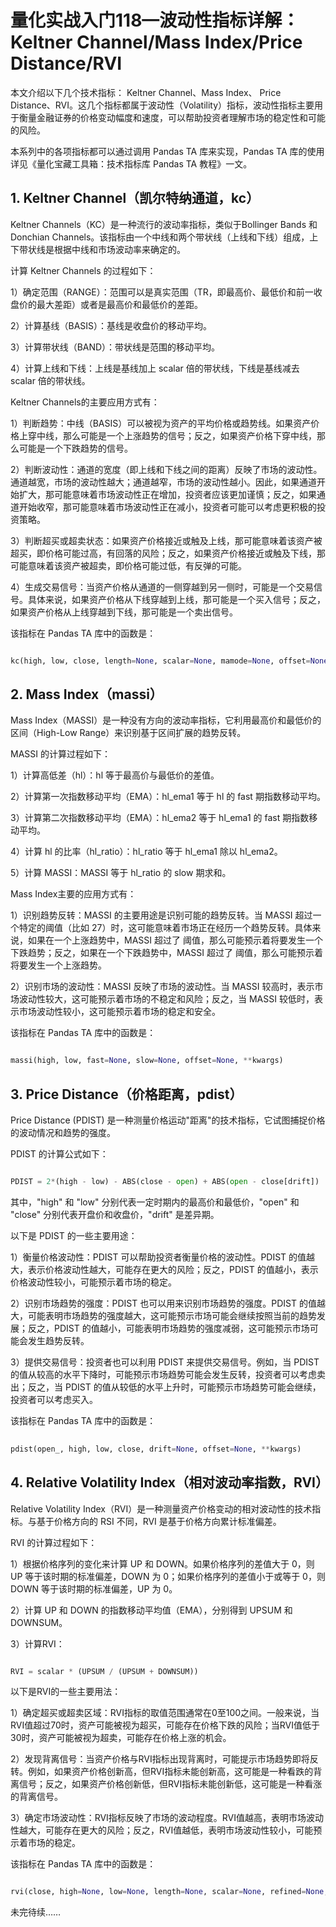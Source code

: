 # 量化实战入门118—波动性指标详解： Keltner Channel/Mass Index/Price Distance/RVI 

本文介绍以下几个技术指标： Keltner Channel、Mass Index、 Price Distance、RVI。这几个指标都属于波动性（Volatility）指标，波动性指标主要用于衡量金融证券的价格变动幅度和速度，可以帮助投资者理解市场的稳定性和可能的风险。

本系列中的各项指标都可以通过调用 Pandas TA 库来实现，Pandas TA 库的使用详见《量化宝藏工具箱：技术指标库 Pandas TA 教程》一文。
## 1. Keltner Channel（凯尔特纳通道，kc）
Keltner Channels（KC）是一种流行的波动率指标，类似于Bollinger Bands 和 Donchian Channels。该指标由一个中线和两个带状线（上线和下线）组成，上下带状线是根据中线和市场波动率来确定的。

计算 Keltner Channels 的过程如下：

1）确定范围（RANGE）：范围可以是真实范围（TR，即最高价、最低价和前一收盘价的最大差距）或者是最高价和最低价的差距。

2）计算基线（BASIS）：基线是收盘价的移动平均。

3）计算带状线（BAND）：带状线是范围的移动平均。

4）计算上线和下线：上线是基线加上 scalar 倍的带状线，下线是基线减去 scalar 倍的带状线。

Keltner Channels的主要应用方式有：

1）判断趋势：中线（BASIS）可以被视为资产的平均价格或趋势线。如果资产价格上穿中线，那么可能是一个上涨趋势的信号；反之，如果资产价格下穿中线，那么可能是一个下跌趋势的信号。

2）判断波动性：通道的宽度（即上线和下线之间的距离）反映了市场的波动性。通道越宽，市场的波动性越大；通道越窄，市场的波动性越小。因此，如果通道开始扩大，那可能意味着市场波动性正在增加，投资者应该更加谨慎；反之，如果通道开始收窄，那可能意味着市场波动性正在减小，投资者可能可以考虑更积极的投资策略。

3）判断超买或超卖状态：如果资产价格接近或触及上线，那可能意味着该资产被超买，即价格可能过高，有回落的风险；反之，如果资产价格接近或触及下线，那可能意味着该资产被超卖，即价格可能过低，有反弹的可能。

4）生成交易信号：当资产价格从通道的一侧穿越到另一侧时，可能是一个交易信号。具体来说，如果资产价格从下线穿越到上线，那可能是一个买入信号；反之，如果资产价格从上线穿越到下线，那可能是一个卖出信号。

该指标在 Pandas TA 库中的函数是：

```python 

kc(high, low, close, length=None, scalar=None, mamode=None, offset=None, **kwargs)

```

## 2. Mass Index（massi）
Mass Index（MASSI）是一种没有方向的波动率指标，它利用最高价和最低价的区间（High-Low Range）来识别基于区间扩展的趋势反转。

MASSI 的计算过程如下：

1）计算高低差（hl）：hl 等于最高价与最低价的差值。

2）计算第一次指数移动平均（EMA）：hl_ema1 等于 hl 的 fast 期指数移动平均。

3）计算第二次指数移动平均（EMA）：hl_ema2 等于 hl_ema1 的 fast 期指数移动平均。

4）计算 hl 的比率（hl_ratio）：hl_ratio 等于 hl_ema1 除以 hl_ema2。

5）计算 MASSI：MASSI 等于 hl_ratio 的 slow 期求和。

Mass Index主要的应用方式有：

1）识别趋势反转：MASSI 的主要用途是识别可能的趋势反转。当 MASSI 超过一个特定的阈值（比如 27）时，这可能意味着市场正在经历一个趋势反转。具体来说，如果在一个上涨趋势中，MASSI 超过了 阈值，那么可能预示着将要发生一个下跌趋势；反之，如果在一个下跌趋势中，MASSI 超过了 阈值，那么可能预示着将要发生一个上涨趋势。

2）识别市场的波动性：MASSI 反映了市场的波动性。当 MASSI 较高时，表示市场波动性较大，这可能预示着市场的不稳定和风险；反之，当 MASSI 较低时，表示市场波动性较小，这可能预示着市场的稳定和安全。

该指标在 Pandas TA 库中的函数是：

```python 

massi(high, low, fast=None, slow=None, offset=None, **kwargs)

```

## 3. Price Distance（价格距离，pdist）
Price Distance (PDIST) 是一种测量价格运动"距离"的技术指标，它试图捕捉价格的波动情况和趋势的强度。

PDIST 的计算公式如下：

```python 

PDIST = 2*(high - low) - ABS(close - open) + ABS(open - close[drift])

```

其中，"high" 和 "low" 分别代表一定时期内的最高价和最低价，"open" 和 "close" 分别代表开盘价和收盘价，"drift" 是差异期。

以下是 PDIST 的一些主要用途：

1）衡量价格波动性：PDIST 可以帮助投资者衡量价格的波动性。PDIST 的值越大，表示价格波动性越大，可能存在更大的风险；反之，PDIST 的值越小，表示价格波动性较小，可能预示着市场的稳定。

2）识别市场趋势的强度：PDIST 也可以用来识别市场趋势的强度。PDIST 的值越大，可能表明市场趋势的强度越大，这可能预示市场可能会继续按照当前的趋势发展；反之，PDIST 的值越小，可能表明市场趋势的强度减弱，这可能预示市场可能会发生趋势反转。

3）提供交易信号：投资者也可以利用 PDIST 来提供交易信号。例如，当 PDIST 的值从较高的水平下降时，可能预示市场趋势可能会发生反转，投资者可以考虑卖出；反之，当 PDIST 的值从较低的水平上升时，可能预示市场趋势可能会继续，投资者可以考虑买入。

该指标在 Pandas TA 库中的函数是：

```python
 
pdist(open_, high, low, close, drift=None, offset=None, **kwargs)

```

## 4. Relative Volatility Index（相对波动率指数，RVI）
Relative Volatility Index（RVI）是一种测量资产价格变动的相对波动性的技术指标。与基于价格方向的 RSI 不同，RVI 是基于价格方向累计标准偏差。

RVI 的计算过程如下：

1）根据价格序列的变化来计算 UP 和 DOWN。如果价格序列的差值大于 0，则 UP 等于该时期的标准偏差，DOWN 为 0；如果价格序列的差值小于或等于 0，则 DOWN 等于该时期的标准偏差，UP 为 0。

2）计算 UP 和 DOWN 的指数移动平均值（EMA），分别得到 UPSUM 和 DOWNSUM。

3）计算RVI：

```python 

RVI = scalar * (UPSUM / (UPSUM + DOWNSUM))

```

以下是RVI的一些主要用法：

1）确定超买或超卖区域：RVI指标的取值范围通常在0至100之间。一般来说，当RVI值超过70时，资产可能被视为超买，可能存在价格下跌的风险；当RVI值低于30时，资产可能被视为超卖，可能存在价格上涨的机会。

2）发现背离信号：当资产价格与RVI指标出现背离时，可能提示市场趋势即将反转。例如，如果资产价格创新高，但RVI指标未能创新高，这可能是一种看跌的背离信号；反之，如果资产价格创新低，但RVI指标未能创新低，这可能是一种看涨的背离信号。

3）确定市场波动性：RVI指标反映了市场的波动程度。RVI值越高，表明市场波动性越大，可能存在更大的风险；反之，RVI值越低，表明市场波动性较小，可能预示着市场的稳定。

该指标在 Pandas TA 库中的函数是：

```python 

rvi(close, high=None, low=None, length=None, scalar=None, refined=None, thirds=None, mamode=None, drift=None, offset=None, **kwargs)

```

未完待续……